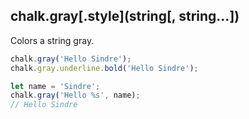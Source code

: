 ## chalk.gray[.style](string[, string...])

Colors a string gray.

```js
chalk.gray('Hello Sindre');
chalk.gray.underline.bold('Hello Sindre');

let name = 'Sindre';
chalk.gray('Hello %s', name);
// Hello Sindre
```